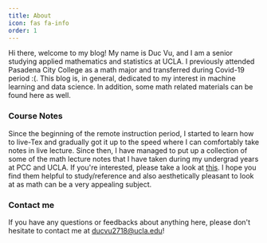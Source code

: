 ```yaml
---
title: About
icon: fas fa-info
order: 1
---
```


Hi there, welcome to my blog! My name is Duc Vu, and I am a senior studying applied mathematics and statistics at UCLA. I previously attended Pasadena City College as a math major and transferred during Covid-19 period :(. This blog is, in general, dedicated to my interest in machine learning and data science. In addition, some math related materials can be found here as well.

### Course Notes

Since the beginning of the remote instruction period, I started to learn how to live-Tex and gradually got it up to the speed where I can comfortably take notes in live lecture. Since then, I have managed to put up a collection of some of the math lecture notes that I have taken during my undergrad years
at PCC and UCLA. If you're interested, please take a look at
[this](http://tducvu.github.io/notes/). I hope you find them
helpful to study/reference and also aesthetically pleasant to look at as math can be
a very appealing subject.

### Contact me

If you have any questions or feedbacks about anything here, please don't hesitate to contact
me at [ducvu2718@ucla.edu](mailto:ducvu2718@ucla.edu)!
